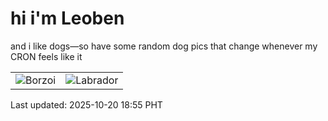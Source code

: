 # hi i'm Leoben

and i like dogs—so have some random dog pics that change whenever my CRON feels like it

|  |  |
|--------|----------|
| ![Borzoi](https://random-dog-vercel.vercel.app/api/random-borzoi?v=1760957713) | ![Labrador](https://random-dog-vercel.vercel.app/api/random-labrador?v=1760957713) |

Last updated: 2025-10-20 18:55 PHT
